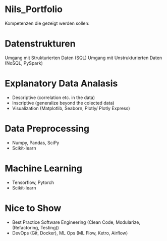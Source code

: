 # Nils_Portfolio

Kompetenzen die gezeigt werden sollen:

# Datenstrukturen
Umgang mit Strukturierten Daten (SQL)
Umgang mit Unstrukturierten Daten (NoSQL, PySpark)

# Explanatory Data Analasis 
- Descriptive (correlation etc. in the data)
- Inscriptive (generalize beyond the colected data)
- Visualization (Matplotlib, Seaborn, Plotly/ Plotly Express)

# Data Preprocessing 
- Numpy, Pandas, SciPy
- Scikit-learn

# Machine Learning
- Tensorflow, Pytorch
- Scikit-learn

# Nice to Show
- Best Practice Software Engineering (Clean Code, Modularize, (Refactoring, Testing))
- DevOps (Git, Docker), ML Ops (ML Flow, Ketro, Airflow)
